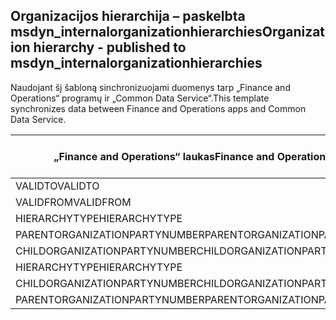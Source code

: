 ## <a name="organization-hierarchy---published-to-msdyn_internalorganizationhierarchies"></a><span data-ttu-id="e5458-101">Organizacijos hierarchija – paskelbta msdyn_internalorganizationhierarchies</span><span class="sxs-lookup"><span data-stu-id="e5458-101">Organization hierarchy - published to msdyn_internalorganizationhierarchies</span></span>

<span data-ttu-id="e5458-102">Naudojant šį šabloną sinchronizuojami duomenys tarp „Finance and Operations“ programų ir „Common Data Service“.</span><span class="sxs-lookup"><span data-stu-id="e5458-102">This template synchronizes data between Finance and Operations apps and Common Data Service.</span></span>

<span data-ttu-id="e5458-103">„Finance and Operations“ laukas</span><span class="sxs-lookup"><span data-stu-id="e5458-103">Finance and Operations field</span></span> | <span data-ttu-id="e5458-104">Schemos tipas</span><span class="sxs-lookup"><span data-stu-id="e5458-104">Map type</span></span> | <span data-ttu-id="e5458-105">Kitas „Dynamics 365” laukas</span><span class="sxs-lookup"><span data-stu-id="e5458-105">Other Dynamics 365 field</span></span> | <span data-ttu-id="e5458-106">Numatytoji reikšmė</span><span class="sxs-lookup"><span data-stu-id="e5458-106">Default value</span></span>
---|---|---|---
<span data-ttu-id="e5458-107">VALIDTO</span><span class="sxs-lookup"><span data-stu-id="e5458-107">VALIDTO</span></span> | > | <span data-ttu-id="e5458-108">msdyn_validto</span><span class="sxs-lookup"><span data-stu-id="e5458-108">msdyn_validto</span></span> | 
<span data-ttu-id="e5458-109">VALIDFROM</span><span class="sxs-lookup"><span data-stu-id="e5458-109">VALIDFROM</span></span> | > | <span data-ttu-id="e5458-110">msdyn_validfrom</span><span class="sxs-lookup"><span data-stu-id="e5458-110">msdyn_validfrom</span></span> | 
<span data-ttu-id="e5458-111">HIERARCHYTYPE</span><span class="sxs-lookup"><span data-stu-id="e5458-111">HIERARCHYTYPE</span></span> | > | <span data-ttu-id="e5458-112">msdyn_hierarchytypename</span><span class="sxs-lookup"><span data-stu-id="e5458-112">msdyn_hierarchytypename</span></span> | 
<span data-ttu-id="e5458-113">PARENTORGANIZATIONPARTYNUMBER</span><span class="sxs-lookup"><span data-stu-id="e5458-113">PARENTORGANIZATIONPARTYNUMBER</span></span> | > | <span data-ttu-id="e5458-114">msdyn_parentpartyid</span><span class="sxs-lookup"><span data-stu-id="e5458-114">msdyn_parentpartyid</span></span> | 
<span data-ttu-id="e5458-115">CHILDORGANIZATIONPARTYNUMBER</span><span class="sxs-lookup"><span data-stu-id="e5458-115">CHILDORGANIZATIONPARTYNUMBER</span></span> | > | <span data-ttu-id="e5458-116">msdyn_childpartyid</span><span class="sxs-lookup"><span data-stu-id="e5458-116">msdyn_childpartyid</span></span> | 
<span data-ttu-id="e5458-117">HIERARCHYTYPE</span><span class="sxs-lookup"><span data-stu-id="e5458-117">HIERARCHYTYPE</span></span> | > | <span data-ttu-id="e5458-118">msdyn_hierarchytypeid.msdyn_name</span><span class="sxs-lookup"><span data-stu-id="e5458-118">msdyn_hierarchytypeid.msdyn_name</span></span> | 
<span data-ttu-id="e5458-119">CHILDORGANIZATIONPARTYNUMBER</span><span class="sxs-lookup"><span data-stu-id="e5458-119">CHILDORGANIZATIONPARTYNUMBER</span></span> | > | <span data-ttu-id="e5458-120">msdyn_childid.msdyn_partynumber</span><span class="sxs-lookup"><span data-stu-id="e5458-120">msdyn_childid.msdyn_partynumber</span></span> | 
<span data-ttu-id="e5458-121">PARENTORGANIZATIONPARTYNUMBER</span><span class="sxs-lookup"><span data-stu-id="e5458-121">PARENTORGANIZATIONPARTYNUMBER</span></span> | > | <span data-ttu-id="e5458-122">msdyn_parentid.msdyn_partynumber</span><span class="sxs-lookup"><span data-stu-id="e5458-122">msdyn_parentid.msdyn_partynumber</span></span> | 
